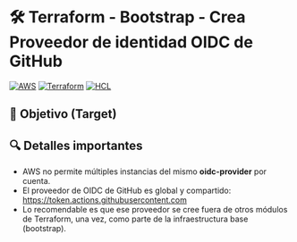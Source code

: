 # 🛠️ Terraform - Bootstrap - Crea Proveedor de identidad OIDC de GitHub
[![AWS](https://img.shields.io/badge/AWS-%23FF9900.svg?logo=amazon-web-services&logoColor=white)](#)
[![Terraform](https://img.shields.io/badge/IaC-Terraform-623CE4?logo=terraform&logoColor=white)](#)
[![HCL](https://img.shields.io/badge/Language-HCL-blueviolet)](#)

## 🎯 Objetivo (Target)


## 🔍 Detalles importantes
- AWS no permite múltiples instancias del mismo **oidc-provider** por cuenta.
- El proveedor de OIDC de GitHub es global y compartido: https://token.actions.githubusercontent.com
- Lo recomendable es que ese proveedor se cree fuera de otros módulos de Terraform, una vez, como parte de la infraestructura base (bootstrap).